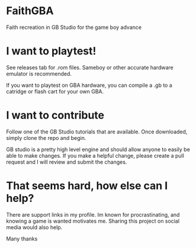 # FaithGBA
 Faith recreation in GB Studio for the game boy advance


# I want to playtest!
See releases tab for .rom files. Sameboy or other accurate hardware emulator is recommended.

If you want to playtest on GBA hardware, you can compile a .gb to a catridge or flash cart for your own GBA.



# I want to contribute
Follow one of the GB Studio tutorials that are available. Once downloaded, simply clone the repo and begin. 

GB studio is a pretty high level engine and should allow anyone to easily be able to make changes. 
If you make a helpful change, please create a pull request and I will review and submit the changes.


# That seems hard, how else can I help?
There are support links in my profile. Im known for procrastinating, and knowing a game is wanted motivates me. Sharing this project on social media would also help.

Many thanks
